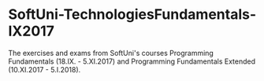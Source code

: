# SoftUni-TechnologiesFundamentals-IX2017
The exercises and exams from SoftUni's courses Programming Fundamentals (18.IX. - 5.XI.2017) and Programming Fundamentals Extended (10.XI.2017 - 5.I.2018).
